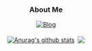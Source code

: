 <h3 align="center"> About Me </h3>

<p align="center">
  <a href="https://jinhyun.blog"><img alt="Blog" src="https://img.shields.io/badge/GithubPages-222222?style=plastic&logo=githubpages"></a>
  <br>
  <br>
  <a href="https://github.com/anuraghazra/github-readme-stats"><img align="center" src="https://github-readme-stats.vercel.app/api?username=harryjhin&show_icons=true&include_all_commits=true&theme=buefy&hide_border=true" alt="Anurag's github stats"></a>&nbsp
  <a href="https://github.com/anuraghazra/github-readme-stats"><img align="center" src="https://github-readme-stats.vercel.app/api/top-langs/?username=harryjhin&layout=compact&theme=buefy&hide_border=true"></a>
</p>
